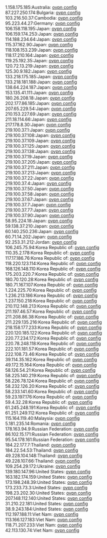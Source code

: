 1.158.175.185:Australia: [ovpn config](vpn/1_158_175_185.ovpn)  
87.227.250.174:Bulgaria: [ovpn config](vpn/87_227_250_174.ovpn)  
103.216.50.37:Cambodia: [ovpn config](vpn/103_216_50_37.ovpn)  
95.223.44.27:Germany: [ovpn config](vpn/95_223_44_27.ovpn)  
106.158.118.195:Japan: [ovpn config](vpn/106_158_118_195.ovpn)  
106.159.174.253:Japan: [ovpn config](vpn/106_159_174_253.ovpn)  
114.188.234.64:Japan: [ovpn config](vpn/114_188_234_64.ovpn)  
115.37.162.90:Japan: [ovpn config](vpn/115_37_162_90.ovpn)  
118.108.153.239:Japan: [ovpn config](vpn/118_108_153_239.ovpn)  
118.17.210.164:Japan: [ovpn config](vpn/118_17_210_164.ovpn)  
119.25.192.35:Japan: [ovpn config](vpn/119_25_192_35.ovpn)  
120.72.13.219:Japan: [ovpn config](vpn/120_72_13_219.ovpn)  
125.30.9.182:Japan: [ovpn config](vpn/125_30_9_182.ovpn)  
133.218.175.185:Japan: [ovpn config](vpn/133_218_175_185.ovpn)  
133.218.181.188:Japan: [ovpn config](vpn/133_218_181_188.ovpn)  
138.64.224.187:Japan: [ovpn config](vpn/138_64_224_187.ovpn)  
153.135.41.111:Japan: [ovpn config](vpn/153_135_41_111.ovpn)  
180.26.208.18:Japan: [ovpn config](vpn/180_26_208_18.ovpn)  
202.177.86.185:Japan: [ovpn config](vpn/202_177_86_185.ovpn)  
207.65.229.54:Japan: [ovpn config](vpn/207_65_229_54.ovpn)  
210.153.227.69:Japan: [ovpn config](vpn/210_153_227_69.ovpn)  
211.18.114.66:Japan: [ovpn config](vpn/211_18_114_66.ovpn)  
217.178.8.30:Japan: [ovpn config](vpn/217_178_8_30.ovpn)  
219.100.37.1:Japan: [ovpn config](vpn/219_100_37_1.ovpn)  
219.100.37.108:Japan: [ovpn config](vpn/219_100_37_108.ovpn)  
219.100.37.109:Japan: [ovpn config](vpn/219_100_37_109.ovpn)  
219.100.37.125:Japan: [ovpn config](vpn/219_100_37_125.ovpn)  
219.100.37.138:Japan: [ovpn config](vpn/219_100_37_138.ovpn)  
219.100.37.19:Japan: [ovpn config](vpn/219_100_37_19.ovpn)  
219.100.37.205:Japan: [ovpn config](vpn/219_100_37_205.ovpn)  
219.100.37.211:Japan: [ovpn config](vpn/219_100_37_211.ovpn)  
219.100.37.213:Japan: [ovpn config](vpn/219_100_37_213.ovpn)  
219.100.37.22:Japan: [ovpn config](vpn/219_100_37_22.ovpn)  
219.100.37.4:Japan: [ovpn config](vpn/219_100_37_4.ovpn)  
219.100.37.50:Japan: [ovpn config](vpn/219_100_37_50.ovpn)  
219.100.37.58:Japan: [ovpn config](vpn/219_100_37_58.ovpn)  
219.100.37.67:Japan: [ovpn config](vpn/219_100_37_67.ovpn)  
219.100.37.7:Japan: [ovpn config](vpn/219_100_37_7.ovpn)  
219.100.37.77:Japan: [ovpn config](vpn/219_100_37_77.ovpn)  
219.100.37.90:Japan: [ovpn config](vpn/219_100_37_90.ovpn)  
58.95.224.18:Japan: [ovpn config](vpn/58_95_224_18.ovpn)  
59.138.37.210:Japan: [ovpn config](vpn/59_138_37_210.ovpn)  
60.140.250.236:Japan: [ovpn config](vpn/60_140_250_236.ovpn)  
60.71.14.202:Japan: [ovpn config](vpn/60_71_14_202.ovpn)  
92.253.31.212:Jordan: [ovpn config](vpn/92_253_31_212.ovpn)  
106.245.75.94:Korea Republic of: [ovpn config](vpn/106_245_75_94.ovpn)  
110.35.2.178:Korea Republic of: [ovpn config](vpn/110_35_2_178.ovpn)  
117.17.186.76:Korea Republic of: [ovpn config](vpn/117_17_186_76.ovpn)  
118.220.123.114:Korea Republic of: [ovpn config](vpn/118_220_123_114.ovpn)  
168.126.148.110:Korea Republic of: [ovpn config](vpn/168_126_148_110.ovpn)  
175.203.220.7:Korea Republic of: [ovpn config](vpn/175_203_220_7.ovpn)  
180.70.120.28:Korea Republic of: [ovpn config](vpn/180_70_120_28.ovpn)  
180.71.167.107:Korea Republic of: [ovpn config](vpn/180_71_167_107.ovpn)  
1.224.225.70:Korea Republic of: [ovpn config](vpn/1_224_225_70.ovpn)  
1.236.213.186:Korea Republic of: [ovpn config](vpn/1_236_213_186.ovpn)  
1.237.150.218:Korea Republic of: [ovpn config](vpn/1_237_150_218.ovpn)  
210.112.148.213:Korea Republic of: [ovpn config](vpn/210_112_148_213.ovpn)  
211.197.46.57:Korea Republic of: [ovpn config](vpn/211_197_46_57.ovpn)  
211.208.86.38:Korea Republic of: [ovpn config](vpn/211_208_86_38.ovpn)  
211.229.135.216:Korea Republic of: [ovpn config](vpn/211_229_135_216.ovpn)  
218.158.177.233:Korea Republic of: [ovpn config](vpn/218_158_177_233.ovpn)  
220.120.185.122:Korea Republic of: [ovpn config](vpn/220_120_185_122.ovpn)  
220.77.234.172:Korea Republic of: [ovpn config](vpn/220_77_234_172.ovpn)  
220.78.248.118:Korea Republic of: [ovpn config](vpn/220_78_248_118.ovpn)  
222.101.181.57:Korea Republic of: [ovpn config](vpn/222_101_181_57.ovpn)  
222.108.73.46:Korea Republic of: [ovpn config](vpn/222_108_73_46.ovpn)  
39.114.35.162:Korea Republic of: [ovpn config](vpn/39_114_35_162.ovpn)  
49.172.15.164:Korea Republic of: [ovpn config](vpn/49_172_15_164.ovpn)  
58.126.54.21:Korea Republic of: [ovpn config](vpn/58_126_54_21.ovpn)  
58.225.140.219:Korea Republic of: [ovpn config](vpn/58_225_140_219.ovpn)  
58.226.78.124:Korea Republic of: [ovpn config](vpn/58_226_78_124.ovpn)  
58.232.126.20:Korea Republic of: [ovpn config](vpn/58_232_126_20.ovpn)  
58.233.141.60:Korea Republic of: [ovpn config](vpn/58_233_141_60.ovpn)  
59.23.197.176:Korea Republic of: [ovpn config](vpn/59_23_197_176.ovpn)  
59.4.32.28:Korea Republic of: [ovpn config](vpn/59_4_32_28.ovpn)  
61.245.248.191:Korea Republic of: [ovpn config](vpn/61_245_248_191.ovpn)  
61.251.249.112:Korea Republic of: [ovpn config](vpn/61_251_249_112.ovpn)  
115.164.119.40:Malaysia: [ovpn config](vpn/115_164_119_40.ovpn)  
5.181.235.14:Romania: [ovpn config](vpn/5_181_235_14.ovpn)  
178.163.94.9:Russian Federation: [ovpn config](vpn/178_163_94_9.ovpn)  
86.102.15.171:Russian Federation: [ovpn config](vpn/86_102_15_171.ovpn)  
95.54.178.161:Russian Federation: [ovpn config](vpn/95_54_178_161.ovpn)  
184.22.177.7:Thailand: [ovpn config](vpn/184_22_177_7.ovpn)  
184.22.54.53:Thailand: [ovpn config](vpn/184_22_54_53.ovpn)  
49.228.104.148:Thailand: [ovpn config](vpn/49_228_104_148.ovpn)  
49.228.107.66:Thailand: [ovpn config](vpn/49_228_107_66.ovpn)  
109.254.29.172:Ukraine: [ovpn config](vpn/109_254_29_172.ovpn)  
139.180.147.96:United States: [ovpn config](vpn/139_180_147_96.ovpn)  
163.182.174.159:United States: [ovpn config](vpn/163_182_174_159.ovpn)  
173.198.248.39:United States: [ovpn config](vpn/173_198_248_39.ovpn)  
173.233.73.3:United States: [ovpn config](vpn/173_233_73_3.ovpn)  
198.23.202.30:United States: [ovpn config](vpn/198_23_202_30.ovpn)  
207.148.112.140:United States: [ovpn config](vpn/207_148_112_140.ovpn)  
31.210.22.181:United States: [ovpn config](vpn/31_210_22_181.ovpn)  
38.9.243.184:United States: [ovpn config](vpn/38_9_243_184.ovpn)  
112.197.188.11:Viet Nam: [ovpn config](vpn/112_197_188_11.ovpn)  
113.166.127.183:Viet Nam: [ovpn config](vpn/113_166_127_183.ovpn)  
118.71.207.233:Viet Nam: [ovpn config](vpn/118_71_207_233.ovpn)  
42.113.130.74:Viet Nam: [ovpn config](vpn/42_113_130_74.ovpn)  
